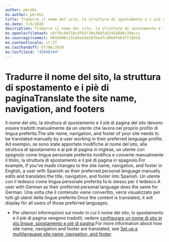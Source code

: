 ```yaml
---
author: pkrebs
ms.author: pkrebs
title: Tradurre il nome del sito, la struttura di spostamento e i piè di pagina
ms.date: 7/6/2020
description: Tradurre il nome del sito, la struttura di spostamento e i piè di pagina
ms.openlocfilehash: c6ff6c94f18cdf83f39e366fa5245d846c39eccc
ms.sourcegitcommit: 0b56b96c215d4a5dd18fbeafc40b9fe63ff18b16
ms.contentlocale: it-IT
ms.lasthandoff: 07/06/2020
ms.locfileid: "45048104"
---
```

# <a name="translate-the-site-name-navigation-and-footers"></a><span data-ttu-id="908ea-103">Tradurre il nome del sito, la struttura di spostamento e i piè di pagina</span><span class="sxs-lookup"><span data-stu-id="908ea-103">Translate the site name, navigation, and footers</span></span>
<span data-ttu-id="908ea-104">Il nome del sito, la struttura di spostamento e il piè di pagina del sito devono essere tradotti manualmente da un utente che lavora nel proprio profilo di lingua preferita.</span><span class="sxs-lookup"><span data-stu-id="908ea-104">The site name, navigation, and footer of your site needs to be translated manually by a user working in their preferred language profile.</span></span> <span data-ttu-id="908ea-105">Ad esempio, se sono state apportate modifiche al nome del sito, alla struttura di spostamento e al piè di pagina in inglese, un utente con spagnolo come lingua personale preferita modifica e converte manualmente il titolo, la struttura di spostamento e il piè di pagina in spagnolo.</span><span class="sxs-lookup"><span data-stu-id="908ea-105">For example, if you’ve made changes to the site name, navigation, and footer in English, a user with Spanish as their preferred personal language manually edits and translates the title, navigation, and footer into Spanish.</span></span> <span data-ttu-id="908ea-106">Un utente con il tedesco come lingua personale preferita fa lo stesso per il tedesco.</span><span class="sxs-lookup"><span data-stu-id="908ea-106">A user with German as their preferred personal language does the same for German.</span></span> <span data-ttu-id="908ea-107">Una volta che il contenuto viene convertito, verrà visualizzato per tutti gli utenti delle lingue preferite.</span><span class="sxs-lookup"><span data-stu-id="908ea-107">Once the content is translated, it will display for all users of those preferred languages.</span></span>  

- <span data-ttu-id="908ea-108">Per ulteriori informazioni sul modo in cui il nome del sito, lo spostamento e il piè di pagina vengono tradotti, vedere [configurare un nome di sito in più lingue, spostamento e piè di pagina](https://support.office.com/en-us/article/create-multilingual-communication-sites-pages-and-news-2bb7d610-5453-41c6-a0e8-6f40b3ed750c#bkmk_muitranslations).</span><span class="sxs-lookup"><span data-stu-id="908ea-108">For more information about how site name, navigation and footer are translated, see [Set up a multilanguage site name, navigation, and footer](https://support.office.com/en-us/article/create-multilingual-communication-sites-pages-and-news-2bb7d610-5453-41c6-a0e8-6f40b3ed750c#bkmk_muitranslations).</span></span>
